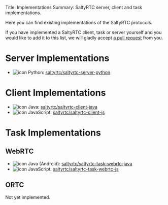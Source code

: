 Title: Implementations
Summary: SaltyRTC server, client and task implementations.

Here you can find existing implementations of the SaltyRTC protocols.

If you have implemented a SaltyRTC client, task or server yourself and you
would like to add it to this list, we will gladly accept
[a pull request](https://github.com/saltyrtc/saltyrtc.github.io/blob/source/content/pages/implementations.md)
from you.

# Server Implementations

- ![icon](/static/img/python.png) Python: [saltyrtc/saltyrtc-server-python](https://github.com/saltyrtc/saltyrtc-server-python)

# Client Implementations

- ![icon](/static/img/java.svg) Java: [saltyrtc/saltyrtc-client-java](https://github.com/saltyrtc/saltyrtc-client-java)
- ![icon](/static/img/javascript.png) JavaScript: [saltyrtc/saltyrtc-client-js](https://github.com/saltyrtc/saltyrtc-client-js)

# Task Implementations

## WebRTC

- ![icon](/static/img/java.svg) Java (Android): [saltyrtc/saltyrtc-task-webrtc-java](https://github.com/saltyrtc/saltyrtc-task-webrtc-java)
- ![icon](/static/img/javascript.png) JavaScript: [saltyrtc/saltyrtc-task-webrtc-js](https://github.com/saltyrtc/saltyrtc-task-webrtc-js)

## ORTC

Not yet implemented.
